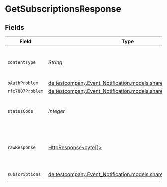 # GetSubscriptionsResponse


## Fields

| Field                                                                                                                    | Type                                                                                                                     | Required                                                                                                                 | Description                                                                                                              |
| ------------------------------------------------------------------------------------------------------------------------ | ------------------------------------------------------------------------------------------------------------------------ | ------------------------------------------------------------------------------------------------------------------------ | ------------------------------------------------------------------------------------------------------------------------ |
| `contentType`                                                                                                            | *String*                                                                                                                 | :heavy_check_mark:                                                                                                       | HTTP response content type for this operation                                                                            |
| `oAuthProblem`                                                                                                           | [de.testcompany.Event_Notification.models.shared.OAuthProblem](../../models/shared/OAuthProblem.md)                      | :heavy_minus_sign:                                                                                                       | Unauthorized                                                                                                             |
| `rfc7807Problem`                                                                                                         | [de.testcompany.Event_Notification.models.shared.Rfc7807Problem](../../models/shared/Rfc7807Problem.md)                  | :heavy_minus_sign:                                                                                                       | Bad Request                                                                                                              |
| `statusCode`                                                                                                             | *Integer*                                                                                                                | :heavy_check_mark:                                                                                                       | HTTP response status code for this operation                                                                             |
| `rawResponse`                                                                                                            | [HttpResponse<byte[]>](https://docs.oracle.com/en/java/javase/11/docs/api/java.net.http/java/net/http/HttpResponse.html) | :heavy_check_mark:                                                                                                       | Raw HTTP response; suitable for custom response parsing                                                                  |
| `subscriptions`                                                                                                          | [de.testcompany.Event_Notification.models.shared.Subscriptions](../../models/shared/Subscriptions.md)                    | :heavy_minus_sign:                                                                                                       | List of Subscriptions.                                                                                                   |